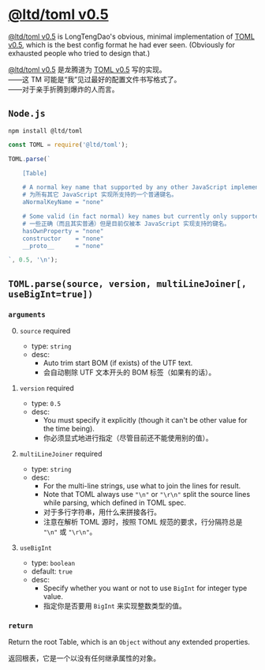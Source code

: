 
[node]: https://www.npmjs.com/package/@ltd/toml
[spec-en]: https://github.com/toml-lang/toml/blob/master/versions/en/toml-v0.5.0.md "Tom's Obvious, Minimal Language"
[spec-cn]: https://github.com/toml-lang/toml/blob/master/versions/cn/toml-v0.5.0.md "汤姆的简明语言"

[@ltd/toml v0.5][node]
======================

[@ltd/toml v0.5][node] is LongTengDao's obvious, minimal implementation of [TOML v0.5][spec-en],
which is the best config format he had ever seen.
(Obviously for exhausted people who tried to design that.)

[@ltd/toml v0.5][node] 是龙腾道为 [TOML v0.5][spec-cn] 写的实现。  
——这 TM 可能是“我”见过最好的配置文件书写格式了。  
——对于亲手折腾到爆炸的人而言。

`Node.js`
---------

```
npm install @ltd/toml
```

```js
const TOML = require('@ltd/toml');

TOML.parse(`

    [Table]

    # A normal key name that supported by any other JavaScript implementation.
    # 为所有其它 JavaScript 实现所支持的一个普通键名。
    aNormalKeyName = "none"

    # Some valid (in fact normal) key names but currently only supported by this JavaScript implementation.
    # 一些正确（而且其实普通）但是目前仅被本 JavaScript 实现支持的键名。
    hasOwnProperty = "none"
    constructor    = "none"
    __proto__      = "none"

`, 0.5, '\n');
```

`TOML.parse(source, version, multiLineJoiner[, useBigInt=true])`
----------------------------------------------------------------

### `arguments`

0.  `source` required
    *   type: `string`
    +   desc:
        *   Auto trim start BOM (if exists) of the UTF text.
        *   会自动剔除 UTF 文本开头的 BOM 标签（如果有的话）。

1.  `version` required
    *   type: `0.5`
    +   desc:
        *   You must specify it explicitly (though it can't be other value for the time being).
        *   你必须显式地进行指定（尽管目前还不能使用别的值）。

2.  `multiLineJoiner` required
    *   type: `string`
    +   desc:
        *   For the multi-line strings, use what to join the lines for result.
        *   Note that TOML always use `"\n"` or `"\r\n"` split the source lines while parsing, which defined in TOML spec.
        *   对于多行字符串，用什么来拼接各行。
        *   注意在解析 TOML 源时，按照 TOML 规范的要求，行分隔符总是 `"\n"` 或 `"\r\n"`。

3.  `useBigInt`
    *   type: `boolean`
    *   default: `true`
    +   desc:
        *   Specify whether you want or not to use `BigInt` for integer type value.
        *   指定你是否要用 `BigInt` 来实现整数类型的值。

### `return`

Return the root Table, which is an `Object` without any extended properties.

返回根表，它是一个以没有任何继承属性的对象。
